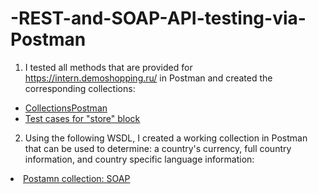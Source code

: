 # -REST-and-SOAP-API-testing-via-Postman

1) I tested all methods that are provided for  https://intern.demoshopping.ru/ in Postman and created the corresponding collections:   
<ul>
<li> <a href="https://www.postman.com/grey-eclipse-794752/workspace/homework/collection/40644676-e9540186-6efa-4711-b4b7-6d99a8e6e2ef?action=share&creator=40644676">CollectionsPostman</a> </li>
<li><a href = "https://docs.google.com/spreadsheets/d/1yV__afdiIew4zVfuBX1fBllc_qoI5dT1h4oQWA7mcMc/edit?usp=sharing">Test cases for "store" block</a></li>
</ul>


2) Using the following WSDL, I created a working collection in Postman that can be used to determine: a country's currency, full country information, and country specific language information:

<li> <a href="https://www.postman.com/grey-eclipse-794752/soap-homework/collection/t2qf406/api-documentation?action=share&creator=40644676">Postamn collection: SOAP</a></li>